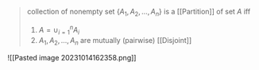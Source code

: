 >collection of nonempty set $\{A_1, A_2, \dots , A_n \}$ is a [[Partition]] of set $A$ iff
>	1) $A = \cup_{i=1}^n A_i$ 
>	2) $A_1,A_2,\dots,A_n$ are mutually (pairwise) [[Disjoint]] 

![[Pasted image 20231014162358.png]]

